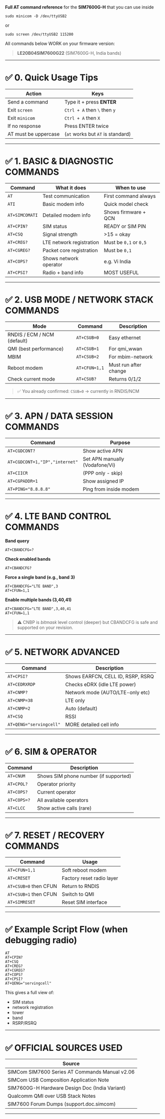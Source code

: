 **Full AT command reference** for the **SIM7600G-H** that you can use inside

```
sudo minicom -D /dev/ttyUSB2
```

or

```
sudo screen /dev/ttyUSB2 115200
```

All commands below WORK on your firmware version:

> **LE20B04SIM7600G22** (SIM7600G-H, India bands)

---

# ✅ 0. Quick Usage Tips

| Action               | Keys                              |
| -------------------- | --------------------------------- |
| Send a command       | Type it + press **ENTER**         |
| Exit `screen`        | `Ctrl + A` then `\` then `y`      |
| Exit `minicom`       | `Ctrl + A` then `X`               |
| If no response       | Press ENTER twice                 |
| AT must be uppercase | (`at` works but `AT` is standard) |

---

# ✅ 1. BASIC & DIAGNOSTIC COMMANDS

| Command        | What it does             | When to use            |
| -------------- | ------------------------ | ---------------------- |
| `AT`           | Test communication       | First command always   |
| `ATI`          | Basic modem info         | Quick model check      |
| `AT+SIMCOMATI` | Detailed modem info      | Shows firmware + QCN   |
| `AT+CPIN?`     | SIM status               | READY or SIM PIN       |
| `AT+CSQ`       | Signal strength          | >15 = okay             |
| `AT+CREG?`     | LTE network registration | Must be `0,1` or `0,5` |
| `AT+CGREG?`    | Packet core registration | Must be `0,1`          |
| `AT+COPS?`     | Shows network operator   | e.g. Vi India          |
| `AT+CPSI?`     | Radio + band info        | MOST USEFUL            |

---

# ✅ 2. USB MODE / NETWORK STACK COMMANDS

| Mode                        | Command       | Description           |
| --------------------------- | ------------- | --------------------- |
| RNDIS / ECM / NCM (default) | `AT+CSUB=0`   | Easy ethernet         |
| QMI (best performance)      | `AT+CSUB=1`   | For qmi_wwan          |
| MBIM                        | `AT+CSUB=2`   | For mbim-network      |
| Reboot modem                | `AT+CFUN=1,1` | Must run after change |
| Check current mode          | `AT+CSUB?`    | Returns 0/1/2         |

> ✅ You already confirmed: `CSUB=0` → currently in RNDIS/NCM

---

# ✅ 3. APN / DATA SESSION COMMANDS

| Command                        | Purpose                        |
| ------------------------------ | ------------------------------ |
| `AT+CGDCONT?`                  | Show active APN                |
| `AT+CGDCONT=1,"IP","internet"` | Set APN manually (Vodafone/Vi) |
| `AT+CIICR`                     | (PPP only - skip)              |
| `AT+CGPADDR=1`                 | Show assigned IP               |
| `AT+PING="8.8.8.8"`            | Ping from inside modem         |

---

# ✅ 4. LTE BAND CONTROL COMMANDS

**Band query**

```
AT+CBANDCFG=?
```

**Check enabled bands**

```
AT+CBANDCFG?
```

**Force a single band (e.g., band 3)**

```
AT+CBANDCFG="LTE BAND",3
AT+CFUN=1,1
```

**Enable multiple bands (3,40,41)**

```
AT+CBANDCFG="LTE BAND",3,40,41
AT+CFUN=1,1
```

> ⚠ CNBP is *bitmask* level control (deeper) but CBANDCFG is safe and supported on your revision.

---

# ✅ 5. NETWORK ADVANCED

| Command                 | Description                       |
| ----------------------- | --------------------------------- |
| `AT+CPSI?`              | Shows EARFCN, CELL ID, RSRP, RSRQ |
| `AT+CEDRXRDP`           | Checks eDRX (idle LTE power)      |
| `AT+CNMP?`              | Network mode (AUTO/LTE-only etc)  |
| `AT+CNMP=38`            | LTE only                          |
| `AT+CNMP=2`             | Auto (default)                    |
| `AT+CSQ`                | RSSI                              |
| `AT+QENG="servingcell"` | MORE detailed cell info           |

---

# ✅ 6. SIM & OPERATOR

| Command     | Description                           |
| ----------- | ------------------------------------- |
| `AT+CNUM`   | Shows SIM phone number (if supported) |
| `AT+CPOL?`  | Operator priority                     |
| `AT+COPS?`  | Current operator                      |
| `AT+COPS=?` | All available operators               |
| `AT+CLCC`   | Show active calls (rare)              |

---

# ✅ 7. RESET / RECOVERY COMMANDS

| Command               | Usage                     |
| --------------------- | ------------------------- |
| `AT+CFUN=1,1`         | Soft reboot modem         |
| `AT+CRESET`           | Factory reset radio layer |
| `AT+CSUB=0` then CFUN | Return to RNDIS           |
| `AT+CSUB=1` then CFUN | Switch to QMI             |
| `AT+SIMRESET`         | Reset SIM interface       |

---

# ✅ Example Script Flow (when debugging radio)

```
AT
AT+CPIN?
AT+CSQ
AT+CREG?
AT+CGREG?
AT+COPS?
AT+CPSI?
AT+QENG="servingcell"
```

This gives a full view of:

* SIM status
* network registration
* tower
* band
* RSRP/RSRQ

---

# ✅ OFFICIAL SOURCES USED

| Source                                         |
| ---------------------------------------------- | 
| SIMCom SIM7600 Series AT Commands Manual v2.06 |
| SIMCom USB Composition Application Note        |
| SIM7600G-H Hardware Design Doc (India Variant) |
| Qualcomm QMI over USB Stack Notes              |
| SIM7600 Forum Dumps (support.doc.simcom)       |

---


